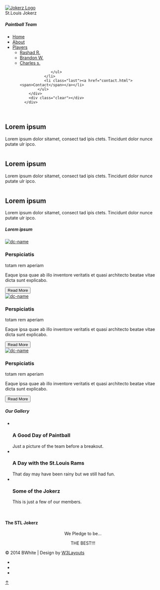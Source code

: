 <!DOCTYPE HTML>
<html>
<head>
<title>STL Jokerz</title>
<link href="css/style.css" rel="stylesheet" type="text/css" media="all" />
<meta name="viewport" content="width=device-width, initial-scale=1, maximum-scale=1">
<meta http-equiv="Content-Type" content="text/html; charset=utf-8" />
<link href='http://fonts.googleapis.com/css?family=Roboto+Condensed' rel='stylesheet' type='text/css'>
<!--slider-->
<link href="css/slider.css" rel="stylesheet" type="text/css" media="all"/>
<script type="text/javascript" src="js/jquery-1.9.0.min.js"></script>
<script type="text/javascript" src="js/jquery.nivo.slider.js"></script>
<script type="text/javascript">
    $(window).load(function() {
        $('#slider').nivoSlider();
    });
    </script>
<!--light-box-->
<script type="text/javascript" src="js/jquery.lightbox.js"></script>
<link rel="stylesheet" type="text/css" href="css/lightbox.css" media="screen">
	<script type="text/javascript">
		$(function() {
			$('.gallery a').lightBox();
		});
   </script>    
</head>
<body>
<div class="header">
	<div class="wrap">   
	   <div class="header-top">	
	        <div class="logo">
				<a href="index.html"><img src="images/jokerz.jpg" alt="Jokerz Logo"/></a>
			</div>
			<div class="phone">
				<span class="order">St.Louis Jokerz</span><br>
				<h5 class="ph-no">Paintball Team</h5>		
			</div>
			<div class="clear"></div> 
	    </div>
	</div>
	<div class="header-bottom">
	  <div class="wrap">	
		<div id="cssmenu">
			 <ul>
			   <li class="active"><a href="index.html"><span>Home</span></a></li>
			   <li><a href="about.html"><span>About</span></a></li>
			   <li class="has-sub"><a href="services.html"><span>Players</span></a>
			      <ul>
			         <li class="has-sub"><a href="services.html"><span>Rashad R.</span></a></li>
			         <li class="has-sub"><a href="services.html"><span>Brandon W.</span></a></li>
					 <li class="has-sub"><a href="services.html"><span>Charles s.</span></a></li>

			      </ul>
			   </li>
			   <li class="last"><a href="contact.html"><span>Contact</span></a></li>
			</ul>
		</div>
		<div class="clear"></div> 
	  </div>
   </div>
</div>
	<!------ Slider ------------>
		 <div class="slider">
	      	<div class="slider-wrapper theme-default">
	            <div id="slider" class="nivoSlider">
	                <img src="images/breakout.jpg" alt="" />
	                <img src="images/teampic1.jpg" alt="" />
	                <img src="images/banner2.jpg" alt="" />
	                <img src="images/banner1.jpg" alt="" />
	                <img src="images/banner5.jpg" alt="" />
	            </div>
	       </div>
         </div>
  <!------End Slider ------------>
 	<div class="main">
 	 <div class="top-box">
	  <div class="wrap">
		 <div class="content-top">
			<div class="section group">
				<div class="col_1_of_3 span_1_of_3">
					<div class="grid_4">
	                    <div class="box-1">
	                        <img src="images/pic3.jpg" alt="" class="wrapper">
	                        <div class="inside">
	                            <h2 class="v1">Lorem ipsum </h2>
	                            <p class="desc">Lorem ipsum dolor sitamet, consect tad ipis ctets. Tincidunt dolor nunce putate ulr ipco.</p>
	                            <a href="#"><div class="clearfix"><span class="box-btn"></span></div></a>
	                        </div>
	                    </div>
                	</div>
                </div>
				<div class="col_1_of_3 span_1_of_3">
					<div class="grid_4">
	                    <div class="box-1">
	                        <img src="images/pic4.jpg" alt="" class="wrapper">
	                        <div class="inside">
	                            <h2 class="v1">Lorem ipsum </h2>
	                            <p class="desc">Lorem ipsum dolor sitamet, consect tad ipis ctets. Tincidunt dolor nunce putate ulr ipco.</p>
	                            <a href="#"><div class="clearfix"><span class="box-btn"></span></div></a>
	                        </div>
	                    </div>
                	</div>
                </div>
				<div class="col_1_of_3 span_1_of_3">
					<div class="grid_4">
	                    <div class="box-1">
	                        <img src="images/pic5.jpg" alt="" class="wrapper">
	                        <div class="inside">
	                            <h2 class="v1">Lorem ipsum</h2>
	                            <p class="desc">Lorem ipsum dolor sitamet, consect tad ipis ctets. Tincidunt dolor nunce putate ulr ipco.</p>
	                            <a href="#"><div class="clearfix"><span class="box-btn"></span></div></a>
	                        </div>
	                    </div>
                	</div>
                </div>
				<div class="clear"></div> 
			</div>
		</div>
	  </div>
	</div>
	<div class="content-middle">
		<div class="wrap">
			<h5 class="head">Lorem ipsum</h5>
		       <div class="middle-top">
				<div class="col_1_of_3 span_1_of_3">
					<div class="dc-head">
						<div class="dc-head-img">
							<a href="#"><img src="images/jokerz.jpg" title="dc-name"></a>
						</div>
						<div class="dc-head-info">
							<h3>Perspiciatis</h3>
							<span>totam rem aperiam</span>
						</div>
						<div class="clear"> </div>
						<div class="dc-profile">
							<p>Eaque ipsa quae ab illo inventore veritatis et quasi architecto beatae vitae dicta sunt explicabo.</p>
							<button class="btn btn-6 btn-6a">Read More</button>
						</div>
					</div>
				</div>
				<div class="col_1_of_3 span_1_of_3">
					<div class="dc-head">
						<div class="dc-head-img">
							<a href="#"><img src="images/pic1.jpg" title="dc-name"></a>
						</div>
						<div class="dc-head-info">
							<h3>Perspiciatis</h3>
							<span>totam rem aperiam</span>
						</div>
						<div class="clear"> </div>
						<div class="dc-profile">
							<p>Eaque ipsa quae ab illo inventore veritatis et quasi architecto beatae vitae dicta sunt explicabo.</p>
							<button class="btn btn-6 btn-6a">Read More</button>
						</div>
					</div>
				</div>
				<div class="col_1_of_3 span_1_of_3">
					<div class="dc-head">
						<div class="dc-head-img">
							<a href="#"><img src="images/pic2.jpg" title="dc-name"></a>
						</div>
						<div class="dc-head-info">
							<h3>Perspiciatis</h3>
							<span>totam rem aperiam</span>
						</div>
						<div class="clear"> </div>
						<div class="dc-profile">
							<p>Eaque ipsa quae ab illo inventore veritatis et quasi architecto beatae vitae dicta sunt explicabo.</p>
							<button class="btn btn-6 btn-6a">Read More</button>
						</div>
					</div>
				</div>
				<div class="clear"></div> 
		   </div>
		</div>
	</div>
	<div class="top-box">
	  <div class="wrap">
		 <div class="content-top">
			<div class="middle-top">
				<h5 class="head">Our Gallery</h5>
				<div class="gallery">
					<ul>
						<li><a href="images/breakout.jpg" class="magnifier"><img src="images/breakout.jpg" alt=""><span></span></a>
							<div class="dc-head1">
								<h3>A Good Day of Paintball</h3>
								<span>Just a picture of the team before a breakout.</span>
						   </div></li>
						<li><a href="images/newteampic.jpg"class="magnifier"><img src="images/newteampic.jpg" alt=""><span></span></a> 
							<div class="dc-head1">
								<h3>A Day with the St.Louis Rams</h3>
								<span>That day may have been rainy but we still had fun.</span>
						    </div></li>
						<li class="last"><a href="images/team.jpg" class="magnifier"><img src="images/team.jpg" alt=""><span></span></a>
							<div class="dc-head1">
								<h3>Some of the Jokerz</h3>
								<span>This is just a few of our members.</span>
						    </div></li>
						<div class="clear"> </div>
					</ul><br>
				</div>
				<div class="clear"></div> 
		   </div>
		</div>
	  </div>
	</div>
    </div>
	<div class="footer-box">
	    <div class="wrap">
	     	<h4 class="f-head">
				The STL Jokerz
			</h4>	
	        <div id="slideshow">
			 	<div class="f-desc1">
					<p style="text-align:center;">We Pledge to be...</p>
				</div>
				<div class="f-desc1">
			 		<p style="text-align:center;">THE BEST!!!</p>
				</div>
		    </div>
		<script>
			$("#slideshow > div:gt(0)").hide();
			setInterval(function() { 
			  $('#slideshow > div:first')
			    .fadeOut(00)
			    .next()
			    .fadeIn(500)
			    .end()
			    .appendTo('#slideshow');
			},  2000);
		</script>
	  </div>
	</div>
	<div class="footer">
	   <div class="wrap">
		 <div class="copy">
			<p> © 2014 BWhite | Design by <a href="http://w3layouts.com">W3Layouts</a></p>
		</div>
		<ul class="follow_icon">
		   <li><a href="https://www.facebook.com/jokerzSTL" style="opacity: 1;"><img src="images/fb.png" alt=""></a></li>
		   <li><a href="#" style="opacity: 1;"><img src="images/tw.png" alt=""></a></li>
		   <li><a href="#" style="opacity: 1;"><img src="images/g+.png" alt=""></a></li>
		</ul>
		<div class="clear"></div> 
	</div>
	<div class="footer-bot">
 		<a href="#toTop" class="toTop">&uarr;</a>
			<script type="text/javascript">
				$('.toTop ').click(function(){
					$("html, body").animate({ scrollTop: 0 }, 600);
					return false;
				});
				$('.toBottom').click(function(){
					$('html,body').animate({scrollTop: $(document).height()}, 600);
					return false;
				});
			</script>
	</div>
	<div class="clear"></div>
</div>
</body>
</html>

    	
    	
